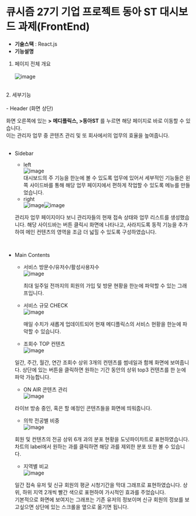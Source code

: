 # 큐시즘 27기 기업 프로젝트 동아 ST 대시보드 과제(FrontEnd)
- <b>기술스택</b> : React.js
- <b>기능설명</b>
1. 페이지 전체 개요<br><br>
![image](https://user-images.githubusercontent.com/104711336/227545876-f7732b0c-fc32-481f-9d89-1fae41342126.png)
<br>
2. 세부기능<br><br>
- Header (화면 상단)<br>

화면 오른쪽에 있는 <b>> 메디플릭스, >동아ST</b> 를 누르면 해당 페이지로 바로 이동할 수 있습니다.<br>
이는 관리자 업무 중 콘텐츠 관리 및 또 회사에서의  업무의 효율을 높여줍니다. <br>
<br>
- Sidebar
  - left<br>
  ![image](https://user-images.githubusercontent.com/104711336/227540750-c8e96677-a54d-49dd-a546-6ce71c931ab2.png)<br>
  대시보드의 주 기능을 한눈에 볼 수 있도록 업무에 있어서 세부적인 기능들은 왼쪽 사이드바를 통해 해당 업무 페이지에서 편하게 작업할 수 있도록 메뉴를 만들었습니다.<br>
  - right<br>
  ![image](https://user-images.githubusercontent.com/104711336/227546328-7a6230cd-50dc-4193-9a92-ca519511afdc.png)![image](https://user-images.githubusercontent.com/104711336/227548807-9ee89fd5-ab85-42e2-b06d-ecff988bc902.png)


  관리자 업무 페이지이다 보니 관리자들의 현재 접속 상태와 업무 리스트를 생성했습니다. 해당 사이드바는 버튼 클릭시 화면에 나타나고, 사라지도록 동적 기능을 추가하여 메인 컨텐츠의 영역을 조금 더 넓힐 수 있도록 구성하였습니다. <br>
<br>

- Main Contents<br>
  - 서비스 방문수/유저수/활성사용자수<br>
  ![image](https://user-images.githubusercontent.com/104711336/227546534-df78adc2-440d-4b8c-93aa-a79218e8d75e.png)

    최대 일주일 전까지의 회원의 가입 및 방문 현황을 한눈에 파악할 수 있는 그래프입니다.<br>
  - 서비스 규모 CHECK<br>
  ![image](https://user-images.githubusercontent.com/104711336/227546726-3d81797f-5600-4453-a4e8-1604f0b50d12.png)

    매일 수치가 새롭게 업데이트되어 현재 메디플릭스의 서비스 현황을 한눈에 파악할 수 있습니다. <br>
   - 조회수 TOP 컨텐츠<br>
   ![image](https://user-images.githubusercontent.com/104711336/227546867-53f1084f-1964-4949-8775-1abaa672f154.png)

   일간, 주간, 월간, 연간 조회수 상위 3개의 컨텐츠를 썸네일과 함께 화면에 보여줍니다. 상단에 있는 버튼을 클릭하면 원하는 기간 동안의 상위 top3 컨텐츠를 한 눈에 파악 가능합니다. <br>
   - ON AIR 콘텐츠 관리<br>
   ![image](https://user-images.githubusercontent.com/104711336/227547030-cfaeb66d-fa71-45ee-8ba0-28e4c982634e.png)

   라이브 방송 중인, 혹은 할 예정인 콘텐츠들을 화면에 띄워줍니다.<br>
   - 의학 전공별 비중<br>
   ![image](https://user-images.githubusercontent.com/104711336/227547176-c67c2dad-add5-408d-96a5-1801f7feb3a4.png)

   회원 및 컨텐츠의 전공 상위 6개 과의 분포 현황을 도넛파이차트로 표현하였습니다. 차트의 label에서 원하는 과를 클릭하면 해당 과를 제외한 분포 또한 볼 수 있습니다.<br>
   - 지역별 비교<br>
   ![image](https://user-images.githubusercontent.com/104711336/227547302-8852b940-a083-46d8-88d6-476d086fbc14.png)

   일간 접속 유저 및 신규 회원의 평균 시청기간을 막대 그래프로 표현하였습니다. 상위, 하위 지역 2개씩 빨간 색으로 표현하여 가시적인 효과를 주었습니다. <br>
   기본적으로 화면에 보여지는 그래프는 기존 유저의 정보이며 신규 회원의 정보를 보고싶으면 상단에 있는 스크롤을 옆으로 옮기면 됩니다.
